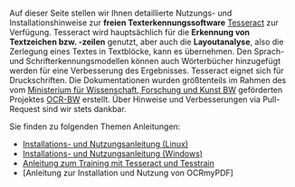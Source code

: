 Auf dieser Seite stellen wir Ihnen detaillierte Nutzungs- und Installationshinweise zur **freien Texterkennungssoftware** [Tesseract](https://tesseract-ocr.github.io/) zur Verfügung. Tesseract wird hauptsächlich für die **Erkennung von Textzeichen bzw. -zeilen** genutzt, aber auch die **Layoutanalyse**, also die Zerlegung eines Textes in Textblöcke, kann es übernehmen. Den Sprach- und Schrifterkennungsmodellen können auch Wörterbücher hinzugefügt werden für eine Verbesserung des Ergebnisses. Tesseract eignet sich für Druckschriften. Die Dokumentationen wurden größtenteils im Rahmen des vom [Ministerium für Wissenschaft, Forschung und Kunst BW](https://mwk.baden-wuerttemberg.de/de/startseite/) geförderten Projektes [OCR-BW](https://ocr-bw.bib.uni-mannheim.de/) erstellt. Über Hinweise und Verbesserungen via Pull-Request sind wir stets dankbar.

Sie finden zu folgenden Themen Anleitungen:

* [Installations- und Nutzungsanleitung (Linux)](https://github.com/UB-Mannheim/Tesseract_Dokumentation/blob/main/Tesseract_Doku_Linux.md)
* [Installations- und Nutzungsanleitung (Windows)](https://github.com/UB-Mannheim/Tesseract_Dokumentation/blob/main/Tesseract_Doku_Windows.md)
* [Anleitung zum Training mit Tesseract und Tesstrain](https://github.com/th-schmidt/training-with-tesseract)
* [Anleitung zur Installation und Nutzung von OCRmyPDF]
